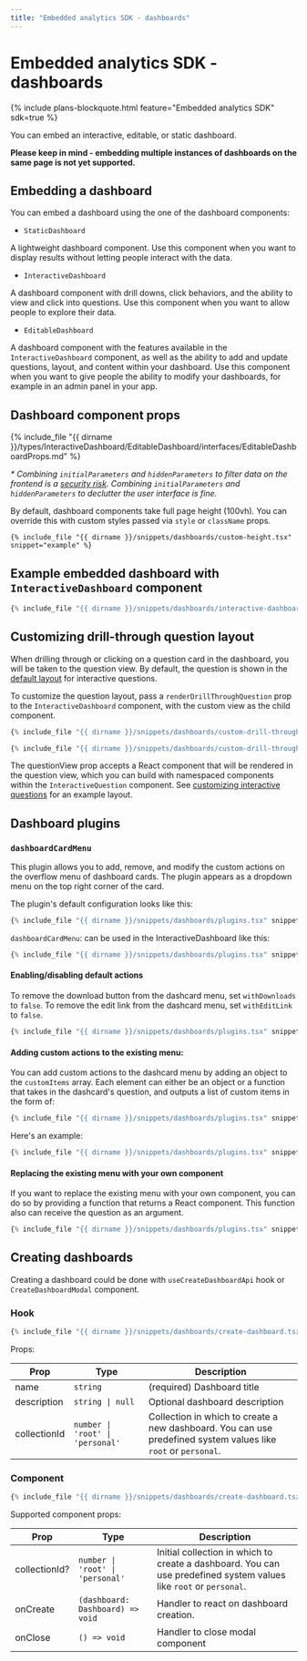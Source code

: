 ```yaml
---
title: "Embedded analytics SDK - dashboards"
---
```


# Embedded analytics SDK - dashboards

{% include plans-blockquote.html feature="Embedded analytics SDK" sdk=true %}

You can embed an interactive, editable, or static dashboard.

**Please keep in mind - embedding multiple instances of dashboards on the same page is not yet supported.**

## Embedding a dashboard

You can embed a dashboard using the one of the dashboard components:

- `StaticDashboard`

A lightweight dashboard component. Use this component when you want to display results without letting people interact with the data.

- `InteractiveDashboard`

A dashboard component with drill downs, click behaviors, and the ability to view and click into questions. Use this component when you want to allow people to explore their data.

- `EditableDashboard`

A dashboard component with the features available in the `InteractiveDashboard` component, as well as the ability to add and update questions, layout, and content within your dashboard. Use this component when you want to give people the ability to modify your dashboards, for example in an admin panel in your app.

## Dashboard component props

{% include_file "{{ dirname }}/types/InteractiveDashboard/EditableDashboard/interfaces/EditableDashboardProps.md" %}

_\* Combining `initialParameters` and `hiddenParameters` to filter data on the frontend is a [security risk](./authentication.md#security-warning-each-end-user-must-have-their-own-metabase-account). Combining `initialParameters` and `hiddenParameters` to declutter the user interface is fine._

By default, dashboard components take full page height (100vh). You can override this with custom styles passed via `style` or `className` props.

```tsx
{% include_file "{{ dirname }}/snippets/dashboards/custom-height.tsx" snippet="example" %}
```

## Example embedded dashboard with `InteractiveDashboard` component

```typescript
{% include_file "{{ dirname }}/snippets/dashboards/interactive-dashboard.tsx" %}
```

## Customizing drill-through question layout

When drilling through or clicking on a question card in the dashboard, you will be taken to the question view. By default, the question is shown in the [default layout](./questions.md#customizing-interactive-questions) for interactive questions.

To customize the question layout, pass a `renderDrillThroughQuestion` prop to the `InteractiveDashboard` component, with the custom view as the child component.

```typescript
{% include_file "{{ dirname }}/snippets/dashboards/custom-drill-through-question-layout.tsx" snippet="example-1" %}

{% include_file "{{ dirname }}/snippets/dashboards/custom-drill-through-question-layout.tsx" snippet="example-2" %}
```

The questionView prop accepts a React component that will be rendered in the question view, which you can build with namespaced components within the `InteractiveQuestion` component. See [customizing interactive questions](./questions.md#customizing-interactive-questions) for an example layout.

## Dashboard plugins

### `dashboardCardMenu`

This plugin allows you to add, remove, and modify the custom actions on the overflow menu of dashboard cards. The plugin appears as a dropdown menu on the top right corner of the card.

The plugin's default configuration looks like this:

```typescript
{% include_file "{{ dirname }}/snippets/dashboards/plugins.tsx" snippet="example-base-1" %}
```

`dashboardCardMenu`: can be used in the InteractiveDashboard like this:

```typescript
{% include_file "{{ dirname }}/snippets/dashboards/plugins.tsx" snippet="example-base-2" %}
```

#### Enabling/disabling default actions

To remove the download button from the dashcard menu, set `withDownloads` to `false`. To remove the edit link from the dashcard menu, set `withEditLink` to `false`.

```typescript
{% include_file "{{ dirname }}/snippets/dashboards/plugins.tsx" snippet="example-default-actions" %}
```

#### Adding custom actions to the existing menu:

You can add custom actions to the dashcard menu by adding an object to the `customItems` array. Each element can either be an object or a function that takes in the dashcard's question, and outputs a list of custom items in the form of:

```typescript
{% include_file "{{ dirname }}/snippets/dashboards/plugins.tsx" snippet="example-custom-action-type" %}
```

Here's an example:

```typescript
{% include_file "{{ dirname }}/snippets/dashboards/plugins.tsx" snippet="example-custom-actions" %}
```

#### Replacing the existing menu with your own component

If you want to replace the existing menu with your own component, you can do so by providing a function that returns a React component. This function also can receive the question as an argument.

```typescript
{% include_file "{{ dirname }}/snippets/dashboards/plugins.tsx" snippet="example-custom-actions-menu" %}
```

## Creating dashboards

Creating a dashboard could be done with `useCreateDashboardApi` hook or `CreateDashboardModal` component.

### Hook

```typescript
{% include_file "{{ dirname }}/snippets/dashboards/create-dashboard.tsx" snippet="example-hook" %}
```

Props:

| Prop         | Type                             | Description                                                                                                    |
| ------------ | -------------------------------- | -------------------------------------------------------------------------------------------------------------- |
| name         | `string`                         | (required) Dashboard title                                                                                     |
| description  | `string \| null`                 | Optional dashboard description                                                                                 |
| collectionId | `number \| 'root' \| 'personal'` | Collection in which to create a new dashboard. You can use predefined system values like `root` or `personal`. |

### Component

```typescript
{% include_file "{{ dirname }}/snippets/dashboards/create-dashboard.tsx" snippet="example-component" %}
```

Supported component props:

| Prop          | Type                             | Description                                                                                                        |
| ------------- | -------------------------------- | ------------------------------------------------------------------------------------------------------------------ |
| collectionId? | `number \| 'root' \| 'personal'` | Initial collection in which to create a dashboard. You can use predefined system values like `root` or `personal`. |
| onCreate      | `(dashboard: Dashboard) => void` | Handler to react on dashboard creation.                                                                            |
| onClose       | `() => void`                     | Handler to close modal component                                                                                   |
